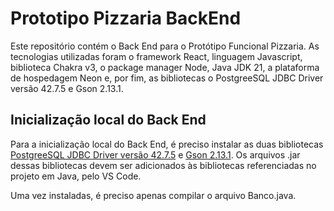 # Prototipo Pizzaria BackEnd

Este repositório contém o Back End para o Protótipo Funcional Pizzaria. As tecnologias utilizadas foram o framework React, linguagem Javascript, biblioteca Chakra v3, o package manager Node, Java JDK 21, a plataforma de hospedagem Neon e, por fim, as bibliotecas o PostgreeSQL JDBC Driver versão 42.7.5 e Gson 2.13.1.

## Inicialização local do Back End

Para a inicialização local do Back End, é preciso instalar as duas bibliotecas [PostgreeSQL JDBC Driver versão 42.7.5](https://jdbc.postgresql.org/download/) e [Gson 2.13.1](https://mvnrepository.com/artifact/com.google.code.gson/gson/2.13.1). Os arquivos .jar dessas bibliotecas devem ser adicionados às bibliotecas referenciadas no projeto em Java, pelo VS Code.

Uma vez instaladas, é preciso apenas compilar o arquivo Banco.java.